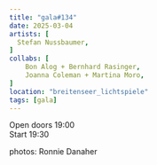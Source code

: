 ```yaml
---
title: "gala#134"
date: 2025-03-04
artists: [
  Stefan Nussbaumer,
]
collabs: [
	Bon Alog + Bernhard Rasinger,
 	Joanna Coleman + Martina Moro,
]
location: "breitenseer_lichtspiele"
tags: [gala]
---
```

Open doors 19:00  
Start 19:30

photos: Ronnie Danaher

